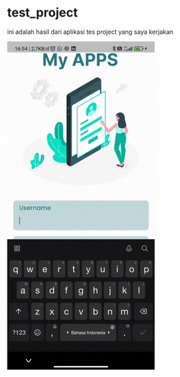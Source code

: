 # test_project

ini adalah hasil dari aplikasi tes project yang saya kerjakan

![gif](https://github.com/MZannn/Test_Project_Elisoft-Technology-Indonesia/blob/main/20230623_165717.gif)
